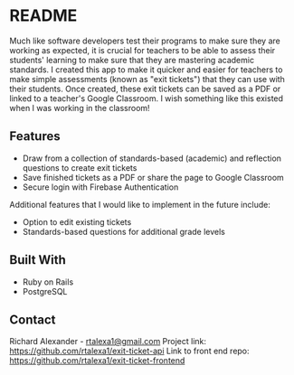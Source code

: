 # README

Much like software developers test their programs to make sure
they are working as expected, it is crucial for teachers to be
able to assess their students' learning to make sure that they are
mastering academic standards. I created this app to make it
quicker and easier for teachers to make simple assessments (known
as "exit tickets") that they can use with their students. Once
created, these exit tickets can be saved as a PDF or linked to a
teacher's Google Classroom. I wish something like this existed
when I was working in the classroom!

## Features
- Draw from a collection of standards-based (academic) and reflection questions to create exit tickets
- Save finished tickets as a PDF or share the page to Google Classroom
- Secure login with Firebase Authentication

Additional features that I would like to implement in the future include:
- Option to edit existing tickets
- Standards-based questions for additional grade levels

## Built With
- Ruby on Rails
- PostgreSQL

## Contact
Richard Alexander - rtalexa1@gmail.com
Project link: https://github.com/rtalexa1/exit-ticket-api
Link to front end repo: https://github.com/rtalexa1/exit-ticket-frontend
